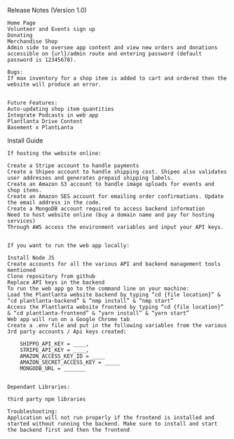 Release Notes (Version 1.0)

	Home Page
	Volunteer and Events sign up
	Donating
	Merchandise Shop
	Admin side to oversee app content and view new orders and donations accessible on {url}/admin route and entering password (default password is 12345678). 

	Bugs:
	If max inventory for a shop item is added to cart and ordered then the website will produce an error. 


	Future Features:	
	Auto-updating shop item quantities
	Integrate Podcasts in web app
	Plantlanta Drive Content
	Basement x PlantLanta



Install Guide 

	If hosting the website online:

	Create a Stripe account to handle payments
	Create a Shipeo account to handle shipping cost. Shipeo also validates user addresses and generates prepaid shipping labels. 
	Create an Amazon S3 account to handle image uploads for events and shop items. 
	Create an Amazon SES account for emailing order confirmations. Update the email address in the code. 
	Create a MongoDB account required to access backend information
	Need to host website online (buy a domain name and pay for hosting services)
	Through AWS access the environment variables and input your API keys.


	If you want to run the web app locally:

	Install Node JS
	Create accounts for all the various API and backend management tools mentioned 
	Clone repository from github
	Replace API keys in the backend
	To run the web app go to the command line on your machine:
	Load the Plantlanta website backend by typing “cd {file location}” & “cd plantlanta-backend” & “nmp install” & “nmp start”
	Access the Plantlanta website frontend by typing “cd {file location}” & “cd plantlanta-frontend” & “yarn install” & “yarn start”
	Web app will run on a Google Chrome tab
	Create a .env file and put in the following variables from the various 3rd party accounts / Api keys created: 

		SHIPPO_API_KEY = ____,
		STRIPE_API_KEY = ____,
		AMAZON_ACCESS_KEY_ID = ____
		AMAZON_SECRET_ACCESS_KEY = _____
		MONGODB_URL = _______
 

	Dependant Libraries:

	third party npm libraries 

	Troubleshooting:
	Application will not run properly if the frontend is installed and started without running the backend. Make sure to install and start the backend first and then the frontend



